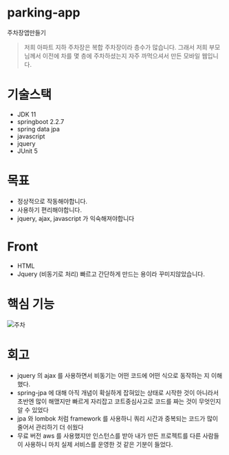 # parking-app
주차장앱만들기

> 저희 아파트 지하 주차장은 복합 주차장이라 층수가 많습니다. 그래서 저희 부모님께서 이전에 차를 몇 층에 주차하셨는지 자주 까먹으셔서 만든 모바일 웹입니다. 

# 기술스택
 - JDK 11
 - springboot 2.2.7
 - spring data jpa
 - javascript
 - jquery
 - JUnit 5

# 목표
 - 정상적으로 작동해야합니다.
 - 사용하기 편리해야합니다.
 - jquery, ajax, javascript 가 익숙해져야합니다
 
 # Front
 - HTML
 - Jquery (비동기로 처리)
 빠르고 간단하게 만드는 용이라 꾸미지않았습니다. 
 
 # 핵심 기능
 
 ![주차](https://user-images.githubusercontent.com/45488643/85920403-69f97d80-b8ae-11ea-982e-415bdd1fea73.gif)


# 회고

- jquery 의 ajax 를 사용하면서 비동기는 어떤 코드에 어떤 식으로 동작하는 지 이해했다.
- spring-jpa 에 대해 아직 개념이 확실하게 잡혀있는 상태로 시작한 것이 아니라서 초반엔 많이 해맸지만 빠르게 자리잡고 코트중심사고로 코드를 짜는 것이 무엇인지 알 수 있었다
- jpa 와 lombok 처럼 framework 를 사용하니 쿼리 시간과 중복되는 코드가 많이 줄어서 관리하기 더 쉬웠다
- 무료 버전 aws 를 사용했지만 인스턴스를 받아 내가 만든 프로젝트를 다른 사람들이 사용하니 마치 실제 서비스를 운영한 것 같은 기분이 들었다.

